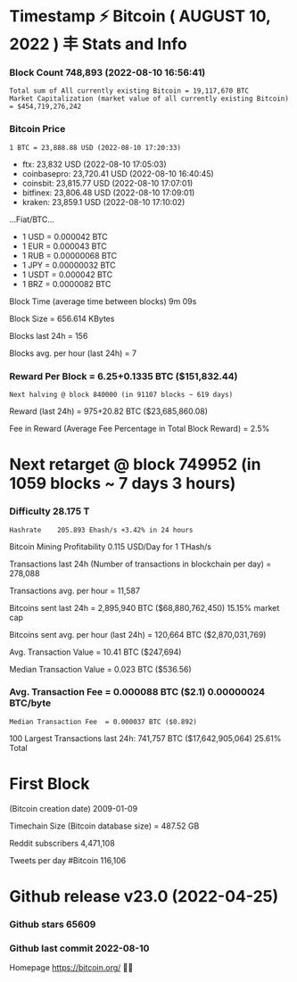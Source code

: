 # Timestamp ⚡ Bitcoin ( AUGUST 10, 2022 ) 丰 Stats and Info

### Block Count	748,893 (2022-08-10 16:56:41)
    Total sum of All currently existing Bitcoin	= 19,117,670 BTC
    Market Capitalization (market value of all currently existing Bitcoin)	= $454,719,276,242
### Bitcoin Price
	1 BTC = 23,888.88 USD (2022-08-10 17:20:33)
- ftx: 23,832 USD (2022-08-10 17:05:03)
- coinbasepro: 23,720.41 USD (2022-08-10 16:40:45)
- coinsbit: 23,815.77 USD (2022-08-10 17:07:01)
- bitfinex: 23,806.48 USD (2022-08-10 17:09:01)
- kraken: 23,859.1 USD (2022-08-10 17:10:02)

...Fiat/BTC...

- 1 USD = 0.000042 BTC
- 1 EUR = 0.000043 BTC
- 1 RUB = 0.00000068 BTC
- 1 JPY = 0.00000032 BTC
- 1 USDT = 0.000042 BTC
- 1 BRZ = 0.0000082 BTC

Block Time (average time between blocks)	9m 09s

Block Size	= 656.614 KBytes

Blocks last 24h	= 156

Blocks avg. per hour (last 24h)	= 7

### Reward Per Block	= 6.25+0.1335 BTC ($151,832.44) 
    Next halving @ block 840000 (in 91107 blocks ~ 619 days)

Reward (last 24h)	= 975+20.82 BTC ($23,685,860.08)

Fee in Reward (Average Fee Percentage in Total Block Reward)	= 2.5%

# Next retarget @ block 749952 (in 1059 blocks ~ 7 days 3 hours)
 ### Difficulty	28.175 T 
    Hashrate	205.893 Ehash/s +3.42% in 24 hours
    
Bitcoin Mining Profitability	0.115 USD/Day for 1 THash/s

Transactions last 24h (Number of transactions in blockchain per day)	= 278,088

Transactions avg. per hour	= 11,587

Bitcoins sent last 24h	= 2,895,940 BTC ($68,880,762,450) 15.15% market cap

Bitcoins sent avg. per hour (last 24h)	= 120,664 BTC ($2,870,031,769)

Avg. Transaction Value	= 10.41 BTC ($247,694)

Median Transaction Value	= 0.023 BTC ($536.56)

### Avg. Transaction Fee	= 0.000088 BTC ($2.1) 0.00000024 BTC/byte
    Median Transaction Fee	= 0.000037 BTC ($0.892)
    
100 Largest Transactions	last 24h: 741,757 BTC ($17,642,905,064) 25.61% Total

# First Block
(Bitcoin creation date)	2009-01-09

Timechain Size (Bitcoin database size)	= 487.52 GB

Reddit subscribers	4,471,108

Tweets per day #Bitcoin	116,106

# Github release	v23.0 (2022-04-25)

### Github stars	65609

### Github last commit	2022-08-10

Homepage	https://bitcoin.org/
💙💜
